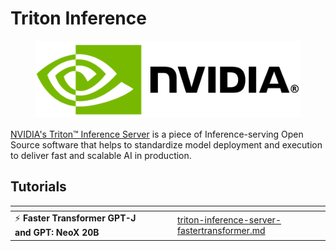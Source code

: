 # Triton Inference

<figure><img src="../../../../.gitbook/assets/image (52).png" alt="The NVIDIA logo"><figcaption></figcaption></figure>

[NVIDIA's Triton™ Inference Server](https://developer.nvidia.com/nvidia-triton-inference-server) is a piece of Inference-serving Open Source software that helps to standardize model deployment and execution to deliver fast and scalable AI in production.

## Tutorials

<table data-card-size="large" data-view="cards"><thead><tr><th></th><th></th><th></th><th data-hidden data-card-target data-type="content-ref"></th></tr></thead><tbody><tr><td><span data-gb-custom-inline data-tag="emoji" data-code="26a1">⚡</span> <strong>Faster Transformer GPT-J and GPT: NeoX 20B</strong></td><td></td><td></td><td><a href="triton-inference-server-fastertransformer.md">triton-inference-server-fastertransformer.md</a></td></tr></tbody></table>
